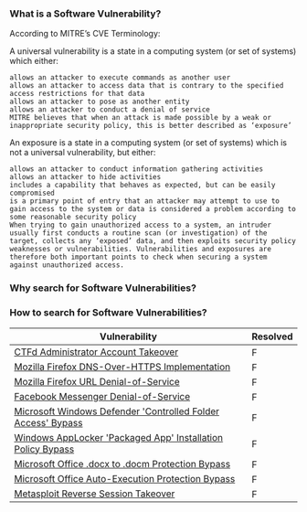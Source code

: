 <h3>What is a Software Vulnerability?</h3>

According to MITRE’s CVE Terminology:

A universal vulnerability is a state in a computing system (or set of systems) which either:

    allows an attacker to execute commands as another user
    allows an attacker to access data that is contrary to the specified access restrictions for that data
    allows an attacker to pose as another entity
    allows an attacker to conduct a denial of service
    MITRE believes that when an attack is made possible by a weak or inappropriate security policy, this is better described as ‘exposure’

An exposure is a state in a computing system (or set of systems) which is not a universal vulnerability, but either:

    allows an attacker to conduct information gathering activities
    allows an attacker to hide activities
    includes a capability that behaves as expected, but can be easily compromised
    is a primary point of entry that an attacker may attempt to use to gain access to the system or data is considered a problem according to some reasonable security policy
    When trying to gain unauthorized access to a system, an intruder usually first conducts a routine scan (or investigation) of the target, collects any ‘exposed’ data, and then exploits security policy weaknesses or vulnerabilities. Vulnerabilities and exposures are therefore both important points to check when securing a system against unauthorized access.


<h3>Why search for Software Vulnerabilities?</h3>


<h3>How to search for Software Vulnerabilities?</h3>


Vulnerability | Resolved
------------ | ---------------- |
[CTFd Administrator Account Takeover](../Reports/CTFd%202.1.5%20Administrator%20Account%20Takeover.md) | <img src="https://upload.wikimedia.org/wikipedia/commons/8/8f/Flat_cross_icon.svg" alt="FeatureDisabled" width="17px"/>
[Mozilla Firefox DNS-Over-HTTPS Implementation](../Reports/Mozilla%20Firefox%20DoH%20Implementation.md) | <img src="https://upload.wikimedia.org/wikipedia/commons/7/73/Flat_tick_icon.svg" alt="FeatureEnabled" width="17px"/>
[Mozilla Firefox URL Denial-of-Service](../Reports/Mozilla%20Firefox%2072%20Denial%20of%20Service.md) | <img src="https://upload.wikimedia.org/wikipedia/commons/7/73/Flat_tick_icon.svg" alt="FeatureEnabled" width="17px"/>
[Facebook Messenger Denial-of-Service](../Reports/Facebook%20Messenger%20Remote%20Denial%20of%20Service.md) | <img src="https://upload.wikimedia.org/wikipedia/commons/7/73/Flat_tick_icon.svg" alt="FeatureEnabled" width="17px"/>
[Microsoft Windows Defender 'Controlled Folder Access' Bypass](../Reports/Microsoft%20Windows%20Defender%20Ransomware%20Protection%20'Controlled%20Folder%20Access'%20bypass.md) | <img src="https://upload.wikimedia.org/wikipedia/commons/8/8f/Flat_cross_icon.svg" alt="FeatureDisabled" width="17px"/>
[Windows AppLocker 'Packaged App' Installation Policy Bypass](../Reports/Microsoft%20Windows%20AppLocker%20Policy%20Bypass.md) | <img src="https://upload.wikimedia.org/wikipedia/commons/8/8f/Flat_cross_icon.svg" alt="FeatureDisabled" width="17px"/>
[Microsoft Office .docx to .docm Protection Bypass](../Reports/Microsoft%20Office%20.docx%20to%20.docm%20Protection%20Bypass.md) | <img src="https://upload.wikimedia.org/wikipedia/commons/8/8f/Flat_cross_icon.svg" alt="FeatureDisabled" width="17px"/>
[Microsoft Office Auto-Execution Protection Bypass](../Reports/Microsoft%20Office%20Execution%20Protection%20Bypass.md) | <img src="https://upload.wikimedia.org/wikipedia/commons/8/8f/Flat_cross_icon.svg" alt="FeatureDisabled" width="17px"/>
[Metasploit Reverse Session Takeover](../Reports/Metasploit%20Reverse%20Session%20Takeover.md) | <img src="https://upload.wikimedia.org/wikipedia/commons/8/8f/Flat_cross_icon.svg" alt="FeatureDisabled" width="17px"/>

